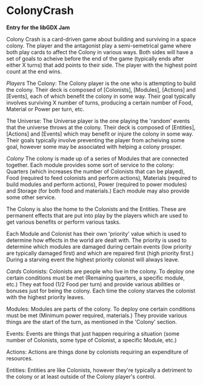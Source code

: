 # ColonyCrash
**Entry for the libGDX Jam**

Colony Crash is a card-driven game about building and surviving in a space colony. The player and the antagonist play a semi-semetrical game where both play cards to affect the Colony in various ways. Both sides will have a set of goals to acheive before the end of the game (typically ends after either X turns) that add points to their side. The player with the highest point count at the end wins.

*Players*
The Colony: The Colony player is the one who is attempting to build the colony. Their deck is composed of [Colonists], [Modules], [Actions] and [Events], each of which benefit the colony in some way. Their goal typically involves surviving X number of turns, producing a certain number of Food, Material or Power per turn, etc.

The Universe: The Universe player is the one playing the 'random' events that the universe throws at the colony. Their deck is composed of [Entities], [Actions] and [Events] which may benefit or injure the colony in some way. Their goals typically involve preventing the player from acheiving some goal, however some may be associated with helping a colony prosper.

*Colony*
The colony is made up of a series of Modules that are connected together. Each module provides some sort of service to the colony: Quarters (which increases the number of Colonists that can be played), Food (required to feed colonists and perform actions), Materials (required to build modules and perform actions), Power (required to power modules) and Storage (for both food and materials.) Each module may also provide some other service.

The Colony is also the home to the Colonists and the Entities. These are permanent effects that are put into play by the players which are used to get various benefits or perform various tasks.

Each Module and Colonist has their own 'priority' value which is used to determine how effects in the world are dealt with. The priority is used to determine which modules are damaged during certain events (low priority are typically damaged first) and which are repaired first (high priority first.) During a starving event the highest priority colonist will always leave.

*Cards*
Colonists: Colonists are people who live in the colony. To deploy one certain conditions must be met (Remaining quarters, a specific module, etc.) They eat food (1/2 Food per turn) and provide various abilities or bonuses just for being the colony. Each time the colony starves the colonist with the highest priority leaves.

Modules: Modules are parts of the colony. To deploy one certain conditions must be met (Minimum power required, materials.) They provide various things are the start of the turn, as mentioned in the 'Colony' section.

Events: Events are things that just happen requiring a situation (some number of Colonists, some type of Colonist, a specific Module, etc.)

Actions: Actions are things done by colonists requiring an expenditure of resources.

Entities: Entities are like Colonists, however they're typically a detriment to the colony or at least outside of the Colony player's control.
